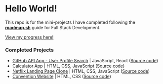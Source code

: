 # Hello World!
This repo is for the mini-projects I have completed following the [**roadmap.sh**](https://roadmap.sh/full-stack) guide for Full Stack Development.

[View my progress here!](https://roadmap.sh/full-stack?s=65fd126e6deb533d6e0c2eca)

### Completed Projects
- [GitHub API App - User Profile Search](https://kalafriz.github.io/fsd-roadmap/github-profile-app/public/index.html) | JavaScript, React ([Source code](https://github.com/kalafriz/fsd-roadmap/tree/main/github-profile-app))
- [Calculator App](https://kalafriz.github.io/fsd-roadmap/calculator-app/index.html) | HTML, CSS, JavaScript ([Source code](https://github.com/kalafriz/fsd-roadmap/tree/main/calculator-app))
- [Netflix Landing Page Clone](https://kalafriz.github.io/fsd-roadmap/netflix-landing-clone/index.html) | HTML, CSS, JavaScript ([Source code](https://github.com/kalafriz/fsd-roadmap/tree/main/netflix-landing-clone))
- [Convention Website](https://kalafriz.github.io/fsd-roadmap/tinkerer-con/index.html) | HTML, CSS ([Source code](https://github.com/kalafriz/fsd-roadmap/tree/main/tinkerer-con))
